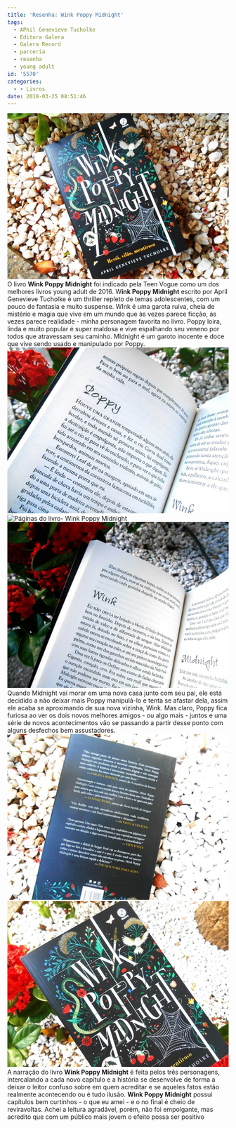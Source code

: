 ```yaml
---
title: 'Resenha: Wink Poppy Midnight'
tags:
  - APhil Genevieve Tucholke
  - Editora Galera
  - Galera Record
  - parceria
  - resenha
  - young adult
id: '5570'
categories:
  - - Livros
date: 2018-03-25 08:51:46
---
```


![resenha do livro:  WInnk Poppy Midnight](/wp-content/uploads/2018/03/resenha-wink-poppy-midnight.jpg) O livro **Wink Poppy Midnight** foi indicado pela Teen Vogue como um dos melhores livros young adult de 2016. W**ink Poppy Midnight** escrito por April Genevieve Tucholke é um thriller repleto de temas adolescentes, com um pouco de fantasia e muito suspense. WInk é uma garota ruiva, cheia de mistério e magia que vive em um mundo que às vezes parece ficção, às vezes parece realidade - minha personagem favorita no livro. Poppy loira, linda e muito popular é super maldosa e vive espalhando seu veneno por todos que atravessam seu caminho. MIdnight é um garoto inocente e doce que vive sendo usado e manipulado por Poppy. ![Páginas do livro: Wink Poppy Midnight](/wp-content/uploads/2018/03/livro-wink-poppy-midnight.jpg) ![Páginas do livro- Wink Poppy Midnight](/wp-content/uploads/2018/03/páginas-livro-wink-poppy-midnight.jpg) ![Resumo do livro - Wink Poppy Midnight](/wp-content/uploads/2018/03/resumo-livro-wink-poppy-midnight.jpg) Quando Midnight vai morar em uma nova casa junto com seu pai, ele está decidido a não deixar mais Poppy manipulá-lo e tenta se afastar dela, assim ele acaba se aproximando de sua nova vizinha, Wink. Mas claro, Poppy fica furiosa ao ver os dois novos melhores amigos - ou algo mais - juntos e uma série de novos acontecimentos vão se passando a partir desse ponto com alguns desfechos bem assustadores. ![Contra capa do livro - Wink Poppy Midnight](/wp-content/uploads/2018/03/contra-capa-wink-poppy-midnight.jpg) ![Capa do livro - Wink Poppy Midnight](/wp-content/uploads/2018/03/capa-livro-wink-poppy-midnight.jpg) A narração do livro **Wink Poppy Midnight** é feita pelos três personagens, intercalando a cada novo capítulo e a história se desenvolve de forma a deixar o leitor confuso sobre em quem acreditar e se aqueles fatos estão realmente acontecendo ou é tudo ilusão. **Wink Poppy Midnight** possui capítulos bem curtinhos - o que eu amei - e o no final é cheio de reviravoltas. Achei a leitura agradável, porém, não foi empolgante, mas acredito que com um público mais jovem o efeito possa ser positivo
